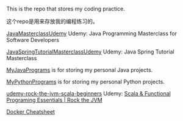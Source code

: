 This is the repo that stores my coding practice.

这个repo是用来存放我的编程练习的。

[JavaMasterclassUdemy](JavaMasterclassUdemy/) Udemy: Java Programming Masterclass for Software Developers

[JavaSpringTutorialMasterclassUdemy](JavaSpringTutorialMasterclassUdemy/) Udemy: Java Spring Tutorial Masterclass

[MyJavaPrograms](MyJavaPrograms/) is for storing my personal Java projects.

[MyPythonPrograms](MyPythonPrograms/) is for storing my personal Python projects.

[udemy-rock-the-jvm-scala-beginners](udemy-rock-the-jvm-scala-beginners/) Udemy: [Scala & Functional Programing Essentials | Rock the JVM](https://www.udemy.com/course/rock-the-jvm-scala-for-beginners/)

[Docker Cheatsheet](/docker_cheatsheet.md)
